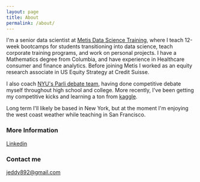```yaml
---
layout: page
title: About
permalink: /about/
---
```


I'm a senior data scientist at [Metis Data Science Training](https://www.thisismetis.com/), where I teach 12-week bootcamps for students transitioning into data science, teach corporate training programs, and work on personal projects. I have a Mathematics degree from Columbia, and have experience in Healthcare consumer and finance analytics. Before joining Metis I worked as an equity research associate in US Equity Strategy at Credit Suisse. 

I also coach [NYU's Parli debate team](http://www.nyudebate.com/), having done competitive debate myself throughout high school and college. More recently, I've been getting my competitive kicks and learning a ton from [kaggle](https://www.kaggle.com/aquatic).

Long term I'll likely be based in New York, but at the moment I'm enjoying the west coast weather while teaching in San Francisco.

### More Information

[Linkedin](https://www.linkedin.com/in/joseph-eddy-178425129)

### Contact me

[jeddy892@gmail.com](mailto:jeddy892@gmail.com)
